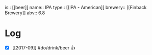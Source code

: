 is:: [[beer]]
name:: IPA
type:: [[IPA - American]]
brewery:: [[Finback Brewery]]
abv:: 6.8

# Log
- [x] [[2017-09]] #do/drink/beer 👍
